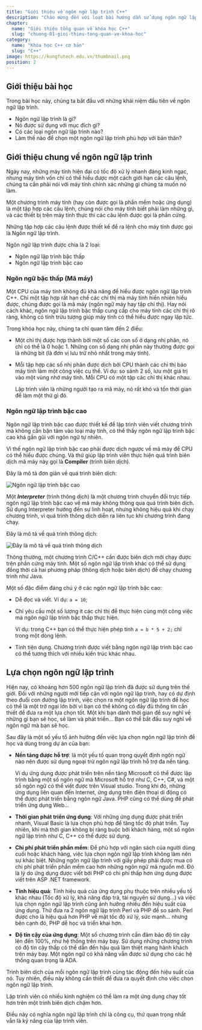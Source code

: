 ```yaml
---
title: "Giới thiệu về ngôn ngữ lập trình C++"
description: "Chào mừng đến với loạt bài hướng dẫn sử dụng ngôn ngữ lập trình C++! Loạt bài hướng dẫn này được thiết kế cho những người chưa hoặc biết một ít lập trình."
chapter:
  name: "Giới thiệu tổng quan về khóa học C++"
  slug: "chuong-01-gioi-thieu-tong-quan-ve-khoa-hoc"
category:
  name: "Khóa học C++ cơ bản"
  slug: "C++"
image: https://kungfutech.edu.vn/thumbnail.png
position: 2
---
```


## Giới thiệu bài học

Trong bài học này, chúng ta bắt đầu với những khái niệm đầu tiên
về ngôn ngữ lập trình.

- Ngôn ngữ lập trình là gì?
- Nó được sử dụng với mục đích gì?
- Có các loại ngôn ngữ lập trình nào?
- Làm thế nào để chọn một ngôn ngữ lập trình phù hợp với bản thân?

## Giới thiệu chung về ngôn ngữ lập trình

Ngày nay, những máy tính hiện đại có tốc độ xử lý nhanh đáng kinh ngạc,
nhưng máy tính vốn chỉ có thể hiểu được một cách giới hạn các câu lệnh,
chúng ta cần phải nói với máy tính chính xác những gì chúng ta muốn nó làm.

Một chương trình máy tính (hay còn được gọi là phần mềm hoặc ứng dụng)
là một tập hợp các câu lệnh, chúng nói cho máy tính biết phải làm những gì,
và các thiết bị trên máy tính thực thi các câu lệnh được gọi là phần cứng.

Những tập hợp các câu lệnh được thiết kế để ra lệnh cho máy tính
được gọi là Ngôn ngữ lập trình.

Ngôn ngữ lập trình được chia là 2 loại:

- Ngôn ngữ lập trình bậc thấp
- Ngôn ngữ lập trình bậc cao

### Ngôn ngữ bậc thấp (Mã máy)

Một CPU của máy tính không đủ khả năng để hiểu được ngôn ngữ lập trình C++.
Chỉ một tập hợp rất hạn chế các chỉ thị mà máy tính hiển nhiên hiểu được,
chúng được gọi là mã máy (ngôn ngữ máy hay tập chỉ thị).
Hay nói cách khác, ngôn ngữ lập trình bậc thấp cung cấp cho máy tính
các chỉ thị rõ ràng, không có tính trừu tượng giúp máy tính
có thể hiểu được ngay lập tức.

Trong khóa học này, chúng ta chỉ quan tâm đến 2 điều:

- Một chỉ thị được hợp thành bởi một số các con số ở dạng nhị phân,
  nó chỉ có thể là 0 hoặc 1. Những con số dạng nhị phân này thường được gọi là
  những bit (là đơn vị lưu trữ nhỏ nhất trong máy tính).

- Mỗi tập hợp các số nhị phân được dịch bởi CPU thành các chỉ thị bảo
  máy tính làm một công việc cụ thể. Ví dụ: so sánh 2 số, lưu một giá trị
  vào một vùng nhớ máy tính. Mỗi CPU có một tập các chỉ thị khác nhau.

  Lập trình viên là những người tạo ra mã máy, nó rất khó và tốn thời gian
  để làm một thứ gì đó.

### Ngôn ngữ lập trình bậc cao

Ngôn ngữ lập trình bậc cao được thiết kế để lập trình viên viết chương trình
mà không cần bận tâm vào loại máy tính, có thể thấy ngôn ngữ lập trình bậc cao
khá gần gũi với ngôn ngữ tự nhiên.

Vì thế ngôn ngữ lập trình bậc cao phải được dịch ngược về mã máy
để CPU có thể hiểu được chúng.
Và thứ giúp lập trình viên thực hiện quá trình biên dịch mã máy này gọi là
**Compiler** (trình biên dịch).

Đây là mô tả đơn giản về quá trình biên dịch:

![Ngôn ngữ lập trình bậc cao](https://github.com/techmely/hoc-lap-trinh/assets/29374426/c1ffbe24-623a-4f4b-a253-66cc4cc915e1)

Một **_Interpreter_** (trình thông dịch) là một chương trình chuyển đổi
trực tiếp ngôn ngữ lập trình bậc cao về mã máy không thông qua
quá trình biên dịch. Sử dụng Interpreter hướng đến sự linh hoạt,
nhưng không hiệu quả khi chạy chương trình, vì quá trình thông dịch diễn ra
liên tục khi chương trình đang chạy.

Đây là mô tả về quá trình thông dịch:

![Đây là mô tả về quá trình thông dịch](https://github.com/techmely/hoc-lap-trinh/assets/29374426/62f38ce6-dd8b-41ae-9a7c-d0747a346ebe)

Thông thường, một chương trình C/C++ cần được biên dịch mới chạy được
trên phần cứng máy tính. Một số ngôn ngữ lập trình khác có thể sử dụng
đồng thời cả hai phương pháp (thông dịch hoặc biên dịch) để chạy
chương trình như Java.

Một số đặc điểm đáng chú ý ở các ngôn ngữ lập trình bậc cao:

- Dễ đọc và viết.
  Ví dụ: `a = 10`;

- Chỉ yêu cầu một số lượng ít các chỉ thị để thực hiện cùng một
  công việc mà ngôn ngữ lập trình bậc thấp thực hiện.

  Ví dụ: trong C++ bạn có thể thực hiện phép tính `a = b * 5 + 2;`
  chỉ trong một dòng lệnh.

- Tính tiện dụng.
  Chương trình được viết bằng ngôn ngữ lập trình bậc cao có thể tương thích
  với nhiều kiến trúc khác nhau.

## Lựa chọn ngôn ngữ lập trình

Hiện nay, có khoảng hơn 500 ngôn ngữ lập trình đã được sử dụng trên thế giới.
Đối với những người mới tiếp cận với ngôn ngữ lập trình, hay có dự định
theo đuổi con đường lập trình, việc chọn ra một ngôn ngữ lập trình để học
có thể là một trở ngại lớn bởi vì bạn có thể không có đầy đủ thông tin
cần thiết để đưa ra một lựa chọn tốt. Một khi bạn dành thời gian để suy nghĩ
về những gì bạn sẽ học, sẽ làm và phát triển...
Bạn có thể bắt đầu suy nghĩ về ngôn ngữ mà bạn sẽ học.

Sau đây là một số yếu tổ ảnh hưởng đến việc lựa chọn ngôn ngữ lập trình
để học và dùng trong dự án của bạn:

- **Nền tảng được hỗ trợ**: là một yếu tố quan trọng quyết định ngôn ngữ nào
  nên được sử dụng ngoại trừ ngôn ngữ lập trình hỗ trợ đa nền tảng.

  Ví dụ ứng dụng được phát triển trên nền tảng Microsoft có thể
  được lập trình bằng một số ngôn ngữ mà Microsoft hỗ trợ như C, C++, C#,
  và một số ngôn ngữ có thể viết được trên Visual studio.
  Trong khi đó, những ứng dụng liên quan đến Internet,
  ứng dụng trên điện thoại di động có thể được phát triển bằng ngôn ngữ Java.
  PHP cũng có thể dùng để phát triển ứng dụng Web...

- **Thời gian phát triển ứng dụng**:
  Với những ứng dụng được phát triển nhanh, Visual Basic là lựa chọn phù hợp
  để tăng tốc độ phát triển. Tuy nhiên, khi mà thời gian không bị ràng
  buộc bởi khách hàng, một số ngôn ngữ lập trình như
  C, C++ có thể được sử dụng.

- **Chi phí phát triển phần mềm**: Để phù hợp với ngân sách của
  người dùng cuối hoặc khách hàng, việc lựa chọn ngôn ngữ lập trình
  không làm nên sự khác biệt. Những ngôn ngữ lập trình với giấy phép
  phải được mua có chi phí phát triển phần mềm cao hơn
  những ngôn ngữ mã nguồn mở.
  Đó là lý do ứng dụng được viết bởi PHP có chi phí thấp hơn
  ứng dụng được viết trên ASP .NET framework.

- **Tính hiệu quả**: Tính hiệu quả của ứng dụng phụ thuộc trên nhiều yếu tố
  khác nhau (Tốc độ xử lý, khả năng đáp trả, tài nguyên sử dụng...)
  và việc lựa chọn ngôn ngữ lập trình cũng ảnh hưởng nhiều đến hiệu suất
  của ứng dụng. Thử đưa ra 2 ngôn ngữ lập trình Perl và PHP để so sánh.
  Perl được cho là hiệu quả hơn PHP về mặt tốc độ xử lý, sức mạnh...
  nhưng bên cạnh đó, PHP dễ học và triển khai hơn.

- **Độ tin cậy của ứng dụng**: Một số chương trình cần đảm bảo độ tin cậy
  lên đến 100%, như hệ thống trên máy bay. Sử dụng những chương trình
  có độ tin cậy thấp có thể dẫn đến hậu quả làm thiệt mạng
  hành khách trên máy bay. Một ngôn ngữ có khả năng vẫn được sử dụng cho các
  hệ thống quan trọng là ADA.

Trình biên dịch của mỗi ngôn ngữ lập trình cũng tác động đến hiệu suất của nó.
Tuy nhiên, điều này không cần thiết để đưa ra quyết định cho việc
chọn ngôn ngữ lập trình.

Lập trình viên có nhiều kinh nghiệm có thể làm ra một ứng dụng chạy tốt hơn
trên một trình biên dịch chậm hơn.

Điều này có nghĩa ngôn ngữ lập trình chỉ là công cụ,
thứ quan trọng nhất vẫn là kỹ năng của lập trình viên.

